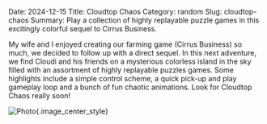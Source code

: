 Date: 2024-12-15
Title: Cloudtop Chaos
Category: random
Slug: cloudtop-chaos
Summary: Play a collection of highly replayable puzzle games in this excitingly colorful sequel to Cirrus Business.

My wife and I enjoyed creating our farming game (Cirrus Business) so much, we decided to follow up with a direct sequel. In this next adventure, we find Cloudi and his friends on a mysterious colorless island in the sky filled with an assortment of highly replayable puzzles games. Some highlights include a simple control scheme, a quick pick-up and play gameplay loop and a bunch of fun chaotic animations. Look for Cloudtop Chaos really soon!

![Photo]({attach}/assets/random/2024/cloudtop-chaos.png){.image_center_style} 
